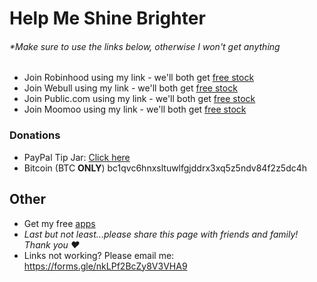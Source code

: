 # Help Me Shine Brighter
###### \*Make sure to use the links below, otherwise I won't get anything
- Join Robinhood using my link - we'll both get [free stock](https://join.robinhood.com/daniels20863)
- Join Webull using my link - we'll both get [free stock](https://a.webull.com/8kstecCtaeVS4ZsVbz)
- Join Public.com using my link - we'll both get [free stock](https://share.public.com/danielspringer)
- Join Moomoo using my link - we'll both get [free stock](https://j.moomoo.com/00kcml)

### Donations
- PayPal Tip Jar: [Click here](https://www.paypal.com/paypalme/danielspringerpaypal)
- Bitcoin (BTC **ONLY**) bc1qvc6hnxsltuwlfgjddrx3xq5z5ndv84f2z5dc4h

## Other
- Get my free [apps](https://apple.co/3uyCNct)
- _Last but not least...please share this page with friends and family! Thank you ❤️_
- Links not working? Please email me: https://forms.gle/nkLPf2BcZy8V3VHA9